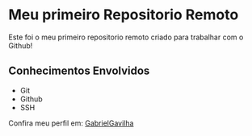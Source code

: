 # Meu primeiro Repositorio Remoto

Este foi o meu primeiro repositorio remoto criado para trabalhar com o Github!

## Conhecimentos Envolvidos

- Git
- Github
- SSH 

Confira meu perfil em: [GabrielGavilha](https://github.com/gabriel.gavilha)